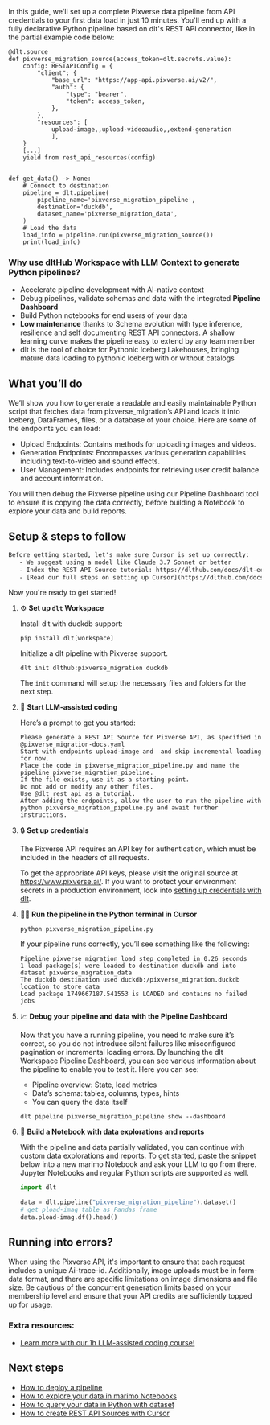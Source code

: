 In this guide, we'll set up a complete Pixverse data pipeline from API credentials to your first data load in just 10 minutes. You'll end up with a fully declarative Python pipeline based on dlt's REST API connector, like in the partial example code below:

```python-outcome
@dlt.source
def pixverse_migration_source(access_token=dlt.secrets.value):
    config: RESTAPIConfig = {
        "client": {
            "base_url": "https://app-api.pixverse.ai/v2/",
            "auth": {
                "type": "bearer",
                "token": access_token,
            },
        },
        "resources": [
            upload-image,,upload-videoaudio,,extend-generation
            ],
    }
    [...]
    yield from rest_api_resources(config)


def get_data() -> None:
    # Connect to destination
    pipeline = dlt.pipeline(
        pipeline_name='pixverse_migration_pipeline',
        destination='duckdb',
        dataset_name='pixverse_migration_data', 
    )
    # Load the data
    load_info = pipeline.run(pixverse_migration_source())
    print(load_info) 
```

### Why use dltHub Workspace with LLM Context to generate Python pipelines?

- Accelerate pipeline development with AI-native context
- Debug pipelines, validate schemas and data with the integrated **Pipeline Dashboard**
- Build Python notebooks for end users of your data
- **Low maintenance** thanks to Schema evolution with type inference, resilience and self documenting REST API connectors. A shallow learning curve makes the pipeline easy to extend by any team member
- dlt is the tool of choice for Pythonic Iceberg Lakehouses, bringing mature data loading to pythonic Iceberg with or without catalogs

## What you’ll do

We’ll show you how to generate a readable and easily maintainable Python script that fetches data from pixverse_migration’s API and loads it into Iceberg, DataFrames, files, or a database of your choice. Here are some of the endpoints you can load:

- Upload Endpoints: Contains methods for uploading images and videos.
- Generation Endpoints: Encompasses various generation capabilities including text-to-video and sound effects.
- User Management: Includes endpoints for retrieving user credit balance and account information.

You will then debug the Pixverse pipeline using our Pipeline Dashboard tool to ensure it is copying the data correctly, before building a Notebook to explore your data and build reports.

## Setup & steps to follow

```default
Before getting started, let's make sure Cursor is set up correctly:
   - We suggest using a model like Claude 3.7 Sonnet or better
   - Index the REST API Source tutorial: https://dlthub.com/docs/dlt-ecosystem/verified-sources/rest_api/ and add it to context as **@dlt rest api**
   - [Read our full steps on setting up Cursor](https://dlthub.com/docs/dlt-ecosystem/llm-tooling/cursor-restapi#23-configuring-cursor-with-documentation)
```

Now you're ready to get started!

1. ⚙️ **Set up `dlt` Workspace**
    
    Install dlt with duckdb support:
    ```shell
    pip install dlt[workspace]
    ```

    Initialize a dlt pipeline with Pixverse support.
    ```shell
    dlt init dlthub:pixverse_migration duckdb
    ```

    The `init` command will setup the necessary files and folders for the next step.
    
2. 🤠 **Start LLM-assisted coding**
    
    Here’s a prompt to get you started:
    
    ```prompt
    Please generate a REST API Source for Pixverse API, as specified in @pixverse_migration-docs.yaml 
    Start with endpoints upload-image and  and skip incremental loading for now. 
    Place the code in pixverse_migration_pipeline.py and name the pipeline pixverse_migration_pipeline. 
    If the file exists, use it as a starting point. 
    Do not add or modify any other files. 
    Use @dlt rest api as a tutorial. 
    After adding the endpoints, allow the user to run the pipeline with python pixverse_migration_pipeline.py and await further instructions.
    ```

    
3. 🔒 **Set up credentials** 
    
    The Pixverse API requires an API key for authentication, which must be included in the headers of all requests.
    
    To get the appropriate API keys, please visit the original source at https://www.pixverse.ai/.
    If you want to protect your environment secrets in a production environment, look into [setting up credentials with dlt](https://dlthub.com/docs/walkthroughs/add_credentials).
    
4. 🏃‍♀️ **Run the pipeline in the Python terminal in Cursor**
    
    ```shell
    python pixverse_migration_pipeline.py
    ```
    
    If your pipeline runs correctly, you’ll see something like the following:
    
    ```shell
    Pipeline pixverse_migration load step completed in 0.26 seconds
    1 load package(s) were loaded to destination duckdb and into dataset pixverse_migration_data
    The duckdb destination used duckdb:/pixverse_migration.duckdb location to store data
    Load package 1749667187.541553 is LOADED and contains no failed jobs
    ```
    
5. 📈 **Debug your pipeline and data with the Pipeline Dashboard**

    Now that you have a running pipeline, you need to make sure it’s correct, so you do not introduce silent failures like misconfigured pagination or incremental loading errors. By launching the dlt Workspace Pipeline Dashboard, you can see various information about the pipeline to enable you to test it. Here you can see:
    - Pipeline overview: State, load metrics
    - Data’s schema: tables, columns, types, hints
    - You can query the data itself
    
    ```shell
    dlt pipeline pixverse_migration_pipeline show --dashboard
    ```
    
6. 🐍 **Build a Notebook with data explorations and reports**

    With the pipeline and data partially validated, you can continue with custom data explorations and reports. To get started, paste the snippet below into a new marimo Notebook and ask your LLM to go from there. Jupyter Notebooks and regular Python scripts are supported as well.

    
    ```python
    import dlt

   data = dlt.pipeline("pixverse_migration_pipeline").dataset()
   # get pload-imag table as Pandas frame
   data.pload-imag.df().head()
    ```

## Running into errors?

When using the Pixverse API, it's important to ensure that each request includes a unique Ai-trace-id. Additionally, image uploads must be in form-data format, and there are specific limitations on image dimensions and file size. Be cautious of the concurrent generation limits based on your membership level and ensure that your API credits are sufficiently topped up for usage.

### Extra resources:

- [Learn more with our 1h LLM-assisted coding course!](https://www.youtube.com/watch?v=GGid70rnJuM)

## Next steps

- [How to deploy a pipeline](https://dlthub.com/docs/walkthroughs/deploy-a-pipeline)
- [How to explore your data in marimo Notebooks](https://dlthub.com/docs/general-usage/dataset-access/marimo)
- [How to query your data in Python with dataset](https://dlthub.com/docs/general-usage/dataset-access/dataset)
- [How to create REST API Sources with Cursor](https://dlthub.com/docs/dlt-ecosystem/llm-tooling/cursor-restapi)
